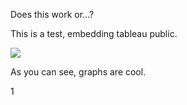 Does this work or...?

This is a test, embedding tableau public.


[<img src="https://i.imgur.com/VFnSuOY.png">](https://public.tableau.com/views/KensukeKondoSwingBB2014-2018/Dashboard1?:embed=y&:display_count=yes&publish=yes)



As you can see, graphs are cool.

1
